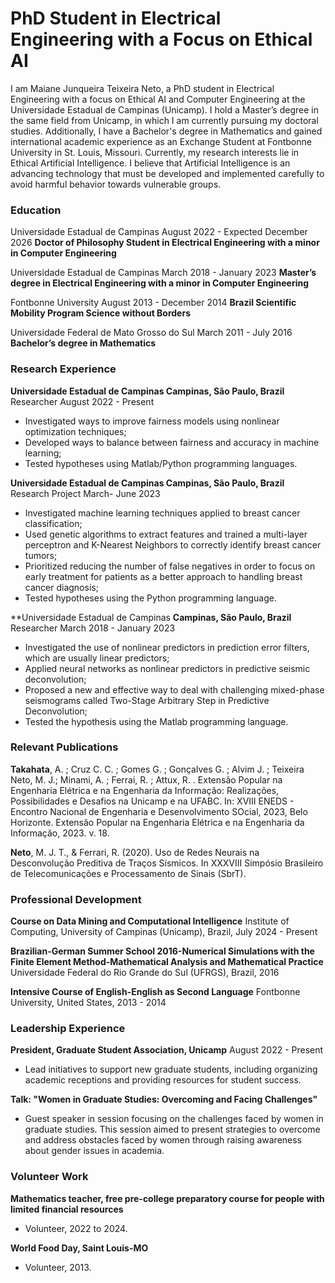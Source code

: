 # PhD Student in Electrical Engineering with a Focus on Ethical AI
I am Maiane Junqueira Teixeira Neto, a PhD student in Electrical Engineering with a focus on Ethical AI and Computer Engineering at the Universidade Estadual de Campinas (Unicamp). I hold a Master’s degree in the same field from Unicamp, in which I am currently pursuing my doctoral studies. Additionally, I have a Bachelor's degree in Mathematics and gained international academic experience as an Exchange Student at Fontbonne University in St. Louis, Missouri. Currently, my research interests lie in Ethical Artificial Intelligence. I believe that Artificial Intelligence is an advancing technology that must be developed and implemented carefully to avoid harmful behavior towards vulnerable groups.


### Education
Universidade Estadual de Campinas                     August 2022 -  Expected December 2026
**Doctor of Philosophy Student in Electrical Engineering with a minor in Computer Engineering**

Universidade Estadual de Campinas	                              March 2018 - January 2023
**Master’s degree in Electrical Engineering with a minor in Computer Engineering**

Fontbonne University	                                        August 2013 - December 2014
**Brazil Scientific Mobility Program Science without Borders**

Universidade Federal de Mato Grosso do Sul	                         March 2011 - July 2016
**Bachelor’s degree in Mathematics**

### Research Experience
**Universidade Estadual de Campinas                                           Campinas, São Paulo, Brazil**
Researcher	                                                                          August 2022 - Present
- Investigated ways to improve fairness models using nonlinear optimization techniques;
- Developed ways to balance between fairness and accuracy in machine learning;
- Tested hypotheses using Matlab/Python programming languages.

**Universidade Estadual de Campinas	                                       Campinas, São Paulo, Brazil**
Research Project	                                                                       March- June 2023
- Investigated machine learning techniques applied to breast cancer classification;
- Used genetic algorithms to extract features and trained a multi-layer perceptron and K-Nearest Neighbors to correctly identify breast cancer tumors;
- Prioritized reducing the number of false negatives in order to focus on early treatment for patients as a better approach to handling breast cancer diagnosis;
- Tested hypotheses using the Python programming language.

**Universidade Estadual de Campinas	                                   **Campinas, São Paulo, Brazil**
Researcher	                                                                      March 2018 - January 2023
- Investigated the use of nonlinear predictors in prediction error filters, which are usually linear predictors;
- Applied neural networks as nonlinear predictors in predictive seismic deconvolution;
- Proposed a new and effective way to deal with challenging mixed-phase seismograms called Two-Stage Arbitrary Step in Predictive Deconvolution;
- Tested the hypothesis using the Matlab programming language.

### Relevant Publications
**Takahata**, A. ; Cruz C. C. ; Gomes G. ; Gonçalves G. ; Alvim J. ; Teixeira Neto, M. J.; Minami, A. ; Ferrai, R. ; Attux, R. . Extensão Popular na Engenharia Elétrica e na Engenharia da Informação: Realizações, Possibilidades e Desafios na Unicamp e na UFABC. In: XVIII ENEDS - Encontro Nacional de Engenharia e Desenvolvimento SOcial, 2023, Belo Horizonte. Extensão Popular na Engenharia Elétrica e na Engenharia da Informação, 2023. v. 18. 

**Neto**, M. J. T., & Ferrari, R. (2020). Uso de Redes Neurais na Desconvolução Preditiva de Traços Sísmicos. In XXXVIII Simpósio Brasileiro de Telecomunicações e Processamento de Sinais (SbrT).

### Professional Development
**Course on Data Mining and Computational Intelligence**
Institute of Computing, University of Campinas (Unicamp), Brazil, July 2024 - Present

**Brazilian-German Summer School 2016-Numerical Simulations with the Finite Element Method-Mathematical Analysis and Mathematical Practice**
Universidade Federal do Rio Grande do Sul (UFRGS), Brazil, 2016

**Intensive Course of English-English as Second Language**
Fontbonne University, United States, 2013 - 2014 


### Leadership Experience
**President, Graduate Student Association, Unicamp**
August 2022 - Present
- Lead initiatives to support new graduate students, including organizing academic receptions and providing resources for student success.

**Talk: "Women in Graduate Studies: Overcoming and Facing Challenges"**
- Guest speaker in session focusing on the challenges faced by women in graduate studies. This session aimed to present strategies to overcome and address obstacles faced by women through raising awareness about gender issues in academia.

### Volunteer Work
**Mathematics teacher, free pre-college preparatory course for people with limited financial resources**
- Volunteer, 2022 to 2024.
    
**World Food Day, Saint Louis-MO**
- Volunteer, 2013.
